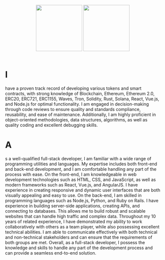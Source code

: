 <div align="center">

<br/>
<img height="150px" src="https://github-readme-stats.vercel.app/api/top-langs?username=shing-ho&layout=compact&theme=dracula">
<img height="150px" src="https://github-readme-stats.vercel.app/api?username=Charles-repo&show_icons=true&theme=dracula&count_private=true&private=true">
<br/>
<br/>
</div>
<h1>I</h1> have a proven track record of developing various tokens and smart contracts, with strong knowledge of Blockchain, Ethereum, Ethereum 2.0, ERC20, ERC721, ERC1155, Waves, Tron, Solidity, Rust, Solana, React, Vue.js, and Node.js for optimal functionality. I am engaged in decision-making through code reviews to ensure quality and standards compliance, reusability, and ease of maintenance. Additionally, I am highly proficient in object-oriented methodologies, data structures, algorithms, as well as quality coding and excellent debugging skills.
<br/>
<h1>A</h1>s a well-qualified full-stack developer, I am familiar with a wide range of programming utilities and languages. My expertise includes both front-end and back-end development, and I am comfortable handling any part of the process with ease.
On the front-end, I am knowledgeable in web development technologies such as HTML, CSS, and JavaScript, as well as modern frameworks such as React, Vue.js, and AngularJS. I have experience in creating responsive and dynamic user interfaces that are both visually appealing and easy to use.
On the back-end, I am skilled in programming languages such as Node.js, Python, and Ruby on Rails. I have experience in building server-side applications, creating APIs, and connecting to databases. This allows me to build robust and scalable websites that can handle high traffic and complex data.
Throughout my 10 years of related experience, I have demonstrated my ability to work collaboratively with others as a team player, while also possessing excellent technical abilities. I am able to communicate effectively with both technical and non-technical stakeholders and can ensure that the requirements of both groups are met.
Overall, as a full-stack developer, I possess the knowledge and skills to handle any part of the development process and can provide a seamless end-to-end solution.
